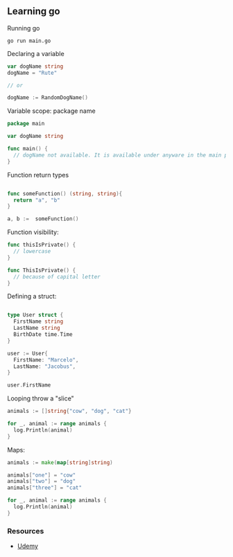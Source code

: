 ## Learning go

Running go

```
go run main.go
```

Declaring a variable

```go
var dogName string
dogName = "Rute"

// or

dogName := RandomDogName()
```

Variable scope: package name

```go
package main

var dogName string

func main() {
  // dogName not available. It is available under anyware in the main package. (I think)
}
```

Function return types


```go

func someFunction() (string, string){
  return "a", "b"
}

a, b :=  someFunction()
```

Function visibility:

```go
func thisIsPrivate() {
  // lowercase
}

func ThisIsPrivate() {
  // because of capital letter
}
```


Defining a struct:

```go

type User struct {
  FirstName string
  LastName string
  BirthDate time.Time
}

user := User{
  FirstName: "Marcelo",
  LastName: "Jacobus",
}

user.FirstName

```


Looping  throw a "slice"

```go
animals := []string{"cow", "dog", "cat"}

for _, animal := range animals {
  log.Println(animal)
}
```

Maps:

```go
animals := make(map[string]string)

animals["one"] = "cow"
animals["two"] = "dog"
animals["three"] = "cat"

for _, animal := range animals {
  log.Println(animal)
}
```



### Resources
- [Udemy](https://www.udemy.com/course/building-modern-web-applications-with-go/learn/lecture/22910156#overview)

